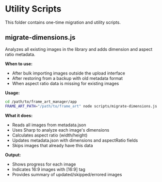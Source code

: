 # Utility Scripts

This folder contains one-time migration and utility scripts.

## migrate-dimensions.js

Analyzes all existing images in the library and adds dimension and aspect ratio metadata.

**When to use:**
- After bulk importing images outside the upload interface
- After restoring from a backup with old metadata format
- When aspect ratio data is missing for existing images

**Usage:**
```bash
cd /path/to/frame_art_manager/app
FRAME_ART_PATH="/path/to/frame_art" node scripts/migrate-dimensions.js
```

**What it does:**
- Reads all images from metadata.json
- Uses Sharp to analyze each image's dimensions
- Calculates aspect ratio (width/height)
- Updates metadata.json with dimensions and aspectRatio fields
- Skips images that already have this data

**Output:**
- Shows progress for each image
- Indicates 16:9 images with [16:9] tag
- Provides summary of updated/skipped/errored images
